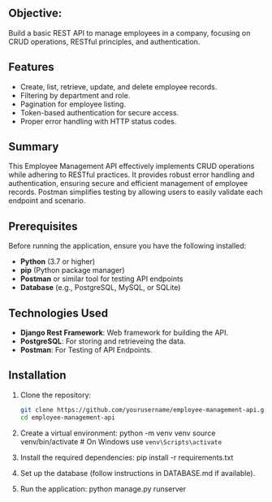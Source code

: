 ## Objective: 
Build a basic REST API to manage employees in a company, focusing on CRUD operations, RESTful principles, and authentication.

## Features
- Create, list, retrieve, update, and delete employee records.
- Filtering by department and role.
- Pagination for employee listing.
- Token-based authentication for secure access.
- Proper error handling with HTTP status codes.
  
## Summary
This Employee Management API effectively implements CRUD operations while adhering to RESTful practices. It provides robust error handling and authentication, ensuring secure and efficient management of employee records. Postman simplifies testing by allowing users to easily validate each endpoint and scenario.

## Prerequisites
Before running the application, ensure you have the following installed:
- **Python** (3.7 or higher)
- **pip** (Python package manager)
- **Postman** or similar tool for testing API endpoints
- **Database** (e.g., PostgreSQL, MySQL, or SQLite)
  
## Technologies Used
- **Django Rest Framework**: Web framework for building the API.
- **PostgreSQL**: For storing and retrieveing the data.
- **Postman**: For Testing of API Endpoints.

## Installation
1. Clone the repository:

   ```bash
   git clone https://github.com/yourusername/employee-management-api.git
   cd employee-management-api
2. Create a virtual environment:
   python -m venv venv
   source venv/bin/activate  # On Windows use `venv\Scripts\activate`
   
4. Install the required dependencies:
   pip install -r requirements.txt

5. Set up the database (follow instructions in DATABASE.md if available).
   
7. Run the application:
   python manage.py runserver


